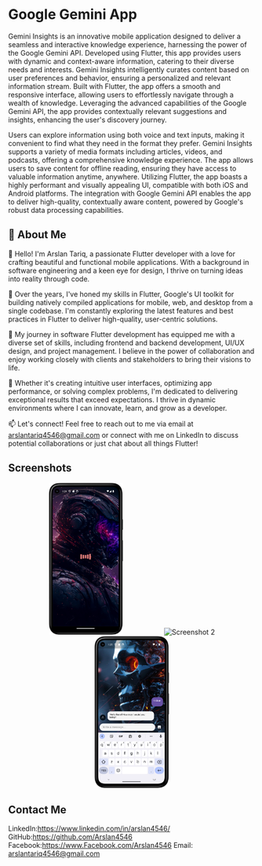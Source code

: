 # Google Gemini App
Gemini Insights is an innovative mobile application designed to deliver a seamless and interactive knowledge experience, harnessing the power of the Google Gemini API. Developed using Flutter, this app provides users with dynamic and context-aware information, catering to their diverse needs and interests. Gemini Insights intelligently curates content based on user preferences and behavior, ensuring a personalized and relevant information stream. Built with Flutter, the app offers a smooth and responsive interface, allowing users to effortlessly navigate through a wealth of knowledge. Leveraging the advanced capabilities of the Google Gemini API, the app provides contextually relevant suggestions and insights, enhancing the user's discovery journey.

Users can explore information using both voice and text inputs, making it convenient to find what they need in the format they prefer. Gemini Insights supports a variety of media formats including articles, videos, and podcasts, offering a comprehensive knowledge experience. The app allows users to save content for offline reading, ensuring they have access to valuable information anytime, anywhere. Utilizing Flutter, the app boasts a highly performant and visually appealing UI, compatible with both iOS and Android platforms. The integration with Google Gemini API enables the app to deliver high-quality, contextually aware content, powered by Google's robust data processing capabilities.

## 🚀 About Me
👋 Hello! I'm Arslan Tariq, a passionate Flutter developer with a love for crafting beautiful and functional mobile applications. With a background in software engineering and a keen eye for design, I thrive on turning ideas into reality through code.

🚀 Over the years, I've honed my skills in Flutter, Google's UI toolkit for building natively compiled applications for mobile, web, and desktop from a single codebase. I'm constantly exploring the latest features and best practices in Flutter to deliver high-quality, user-centric solutions.

💼 My journey in software Flutter development has equipped me with a diverse set of skills, including frontend and backend development, UI/UX design, and project management. I believe in the power of collaboration and enjoy working closely with clients and stakeholders to bring their visions to life.

🌟 Whether it's creating intuitive user interfaces, optimizing app performance, or solving complex problems, I'm dedicated to delivering exceptional results that exceed expectations. I thrive in dynamic environments where I can innovate, learn, and grow as a developer.

📫 Let's connect! Feel free to reach out to me via email at arslantariq4546@gmail.com or connect with me on LinkedIn to discuss potential collaborations or just chat about all things Flutter!
## Screenshots
<p align="center">
  <img src="https://github.com/Arslan4546/Gemini-Chat-App/blob/main/assets/screenshots/ss1.png" alt="Screenshot 1" width="30%" style="margin: 0 40px;"/>
  <img src="https://github.com/Arslan4546/Gemini-Chat-App/blob/main/assets/screenshots/ss2.png" alt="Screenshot 2" width="30%" style="margin: 0 40px;"/>
  <img src="https://github.com/Arslan4546/Gemini-Chat-App/blob/main/assets/screenshots/ss3.png" alt="Screenshot 3" width="30%" style="margin: 0 40px;"/>

</p>


## Contact Me

LinkedIn:https://www.linkedin.com/in/arslan4546/
GitHub:https://github.com/Arslan4546
Facebook:https://www.Facebook.com/Arslan4546
Email: arslantariq4546@gmail.com


